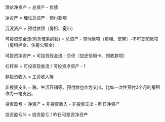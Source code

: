 理论净资产
  = 总资产 - 负债

净资产
	= 理论总资产 - 预付款项

沉没资产
  = 预付款项（房租、宽带）

可投资现金流(包含借来的钱)
	= 总资产 - 预付款项（房租、宽带）-不可支配款项（房租押金、住房公积金）

可投资净资产
	= 可投资现金流 - 负债（应还信用卡、预收款项）

杠杆率
	= 可投资现金流 / 可投资净资产 - 1

非投资收入
  = 工资收入等

非投资支出
  = 税、生活开销等。预付款也作为支出。比如一次性预付3个月的房租作为一笔支出。

投资盈亏
  = 净资产 + 非投资收入 - 非投资支出 - 昨日净资产

投资盈亏%
  = 投资盈亏 / 昨日可投资净资产
